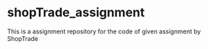# shopTrade_assignment
This is a assignment repository for the code of given assignment by ShopTrade
